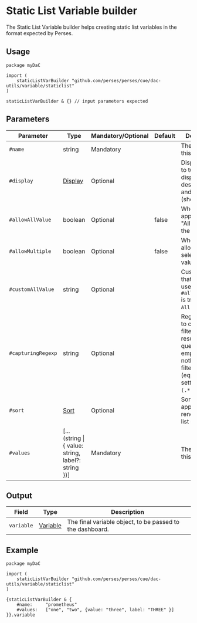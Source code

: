 # Static List Variable builder

The Static List Variable builder helps creating static list variables in the format expected by Perses.

## Usage

```cue
package myDaC

import (
	staticListVarBuilder "github.com/perses/perses/cue/dac-utils/variable/staticlist"
)

staticListVarBuilder & {} // input parameters expected
```

## Parameters

| Parameter          | Type                                                         | Mandatory/Optional | Default | Description                                                                                                                        |
|--------------------|--------------------------------------------------------------|--------------------|---------|------------------------------------------------------------------------------------------------------------------------------------|
| `#name`            | string                                                       | Mandatory          |         | The name of this variable.                                                                                                         |
| `#display`         | [Display](../../../api/variable.md#display-specification)    | Optional           |         | Display object to tune the display name, description and visibility (show/hide).                                                   |
| `#allowAllValue`   | boolean                                                      | Optional           | false   | Whether to append the "All" value to the list.                                                                                     |
| `#allowMultiple`   | boolean                                                      | Optional           | false   | Whether to allow multi-selection of values.                                                                                        |
| `#customAllValue`  | string                                                       | Optional           |         | Custom value that will be used if `#allowAllValue` is true and if `All` is selected.                                               |
| `#capturingRegexp` | string                                                       | Optional           |         | Regexp used to catch and filter the results of the query. If empty, then nothing is filtered (equivalent of setting it to `(.*)`). |
| `#sort`            | [Sort](../../../api/variable.md#list-variable-specification) | Optional           |         | Sort method to apply when rendering the list of values.                                                                            |
| `#values`          | [...(string \| { value: string, label?: string })]           | Mandatory          |         | The value of this variable.                                                                                                        |

## Output

| Field      | Type                                                        | Description                                               |
|------------|-------------------------------------------------------------|-----------------------------------------------------------|
| `variable` | [Variable](../../../api/variable.md#variable-specification) | The final variable object, to be passed to the dashboard. |

## Example

```cue
package myDaC

import (
	staticListVarBuilder "github.com/perses/perses/cue/dac-utils/variable/staticlist"
)

{staticListVarBuilder & {
	#name:     "prometheus"
	#values:   ["one", "two", {value: "three", label: "THREE" }]
}}.variable
```
